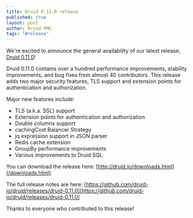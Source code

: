 ```yaml
---
title: Druid 0.11.0 release
published: true
layout: post
author: Druid PMC
tags: "#release"
---
```


We're excited to announce the general availability of our latest release, [Druid 0.11.0](/downloads.html)!

Druid 0.11.0 contains over a hundred performance improvements, stability improvements, and bug fixes from almost 40 contributors. This release adds two major security features, TLS support and extension points for authentication and authorization.

Major new features include:

- TLS (a.k.a. SSL) support
- Extension points for authentication and authorization
- Double columns support
- cachingCost Balancer Strategy
- jq expression support in JSON parser
- Redis cache extension
- GroupBy performance improvements
- Various improvements to Druid SQL

You can download the release here: [http://druid.io/downloads.html](/downloads.html)

The full release notes are here:
[https://github.com/druid-io/druid/releases/druid-0.11.0](https://github.com/druid-io/druid/releases/druid-0.11.0)

Thanks to everyone who contributed to this release!
